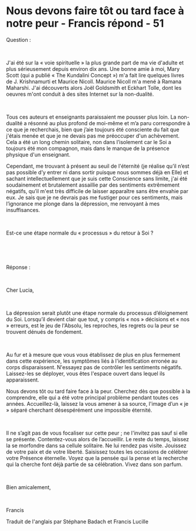 # Nous devons faire tôt ou tard face à notre peur - Francis répond - 51

Question :  

   

J'ai été sur la « voie spirituelle » la plus grande part de ma vie d'adulte et plus sérieusement depuis environ dix ans. Une bonne amie à moi, Mary Scott (qui a publié « The Kundalini Concept ») m'a fait lire quelques livres de J. Krishnamurti et Maurice Nicoll. Maurice Nicoll m'a mené à Ramana Maharshi. J'ai découverts alors Joël Goldsmith et Eckhart Tolle, dont les oeuvres m'ont conduit à des sites Internet sur la non-dualité.   

   

Tous ces auteurs et enseignants paraissaient me pousser plus loin. La non-dualité a résonné au plus profond de moi-même et m’a paru correspondre à ce que je recherchais, bien que j’aie toujours été consciente du fait que j'étais menée et que je ne devais pas me préoccuper d'un achèvement. Cela a été un long chemin solitaire, non dans l’isolement car le Soi a toujours été mon compagnon, mais dans le manque de la présence physique d'un enseignant.  

Cependant, me trouvant à présent au seuil de l'éternité (je réalise qu’il n’est pas possible d’y entrer ni dans sortir puisque nous sommes déjà en Elle) et sachant intellectuellement que je suis cette Conscience sans limite, j'ai été soudainement et brutalement assaillie par des sentiments extrêmement négatifs, qu’il m'est très difficile de laisser apparaître sans être envahie par eux. Je sais que je ne devrais pas me fustiger pour ces sentiments, mais l’ignorance me plonge dans la dépression, me renvoyant à mes insuffisances.  

   

Est-ce une étape normale du « processus » du retour à Soi ?  

   

   

Réponse :  

   

Cher Lucia,  

   

La dépression serait plutôt une étape normale du processus d’éloignement du Soi. Lorsqu’il devient clair que tout, y compris « nos » décisions et « nos » erreurs, est le jeu de l'Absolu, les reproches, les regrets ou la peur se trouvent dénués de fondement.  

   

Au fur et à mesure que vous vous établissez de plus en plus fermement dans cette expérience, les symptômes liés à l'identification erronée au corps disparaissent. N'essayez pas de contrôler les sentiments négatifs. Laissez-les se déployer, vous êtes l'espace ouvert dans lequel ils apparaissent.  

Nous devons tôt ou tard faire face à la peur. Cherchez dès que possible à la comprendre, elle qui a été votre principal problème pendant toutes ces années. Accueillez-là, laissez la vous amener à sa source, l'image d’un « je » séparé cherchant désespérément une impossible éternité.  

   

Il ne s’agit pas de vous focaliser sur cette peur ; ne l'invitez pas sauf si elle se présente. Contentez-vous alors de l’accueillir. Le reste du temps, laissez la se morfondre dans sa cellule solitaire. Ne lui rendez pas visite. Jouissez de votre paix et de votre liberté. Saisissez toutes les occasions de célébrer votre Présence éternelle. Voyez que la pensée qui la pense et la recherche qui la cherche font déjà partie de sa célébration. Vivez dans son parfum.  

   

Bien amicalement,  

   

Francis  

Traduit de l'anglais par Stéphane Badach et Francis Lucille  

